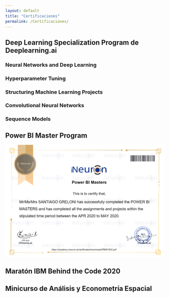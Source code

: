 ```yaml
---
layout: default
title: "Certificaciones"
permalink: /Certificaciones/
---
```


## Deep Learning Specialization Program de Deeplearning.ai


### Neural Networks and Deep Learning


### Hyperparameter Tuning


### Structuring Machine Learning Projects


### Convolutional Neural Networks


### Sequence Models


## Power BI Master Program
![PowerBI](Certificados%20(img)/PowerBI.png)

## Maratón IBM Behind the Code 2020


## Minicurso de Análisis y Econometría Espacial

